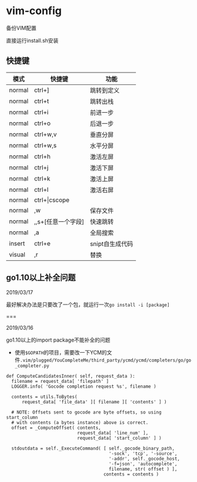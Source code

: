 # vim-config

备份VIM配置

直接运行install.sh安装

## 快捷键

|模式|快捷键|功能|
|---|---|---|
|normal|ctrl+]|跳转到定义|
|normal|ctrl+t|跳转出栈|
|normal|ctrl+i|前进一步|
|normal|ctrl+o|后退一步|
|normal|ctrl+w,v|垂直分屏|
|normal|ctrl+w,s|水平分屏|
|normal|ctrl+h|激活左屏|
|normal|ctrl+j|激活下屏|
|normal|ctrl+k|激活上屏|
|normal|ctrl+l|激活右屏|
|normal|ctrl+\\|cscope|
|normal|,w|保存文件|
|normal|,,s+[任意一个字段]|快速跳转|
|normal|,a|全局搜索|
|insert|ctrl+e|snipt自生成代码|
|visual|,r|替换|

## go1.10以上补全问题

2019/03/17

最好解决办法是只要改了一个包，就运行一次`go install -i [package]`

===

2019/03/16

go1.10以上的import package不能补全的问题

- 使用`$GOPATH`的项目，需要改一下YCM的文件`.vim/plugged/YouCompleteMe/third_party/ycmd/ycmd/completers/go/go_completer.py`
```
def ComputeCandidatesInner( self, request_data ):
  filename = request_data[ 'filepath' ]
  LOGGER.info( 'Gocode completion request %s', filename )

  contents = utils.ToBytes(
      request_data[ 'file_data' ][ filename ][ 'contents' ] )

  # NOTE: Offsets sent to gocode are byte offsets, so using start_column
  # with contents (a bytes instance) above is correct.
  offset = _ComputeOffset( contents,
                           request_data[ 'line_num' ],
                           request_data[ 'start_column' ] )

  stdoutdata = self._ExecuteCommand( [ self._gocode_binary_path,
                                       '-sock', 'tcp', '-source',
                                       '-addr', self._gocode_host,
                                       '-f=json', 'autocomplete',
                                       filename, str( offset ) ],
                                     contents = contents )
```
